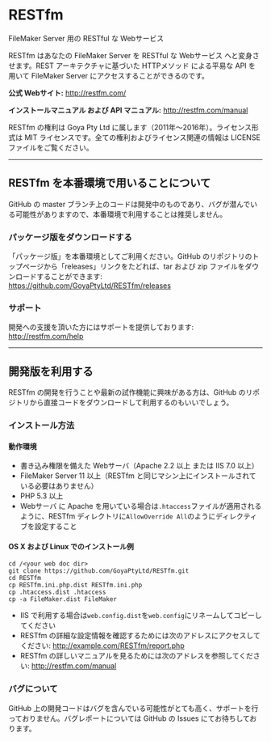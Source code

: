 # RESTfm
FileMaker Server 用の RESTful な Webサービス

RESTfm はあなたの FileMaker Server を RESTful な Webサービス へと変身させます。REST アーキテクチャに基づいた HTTPメソッド による平易な API を用いて FileMaker Server にアクセスすることができるのです。

**公式 Webサイト:**
http://restfm.com/

**インストールマニュアル および API マニュアル:**
http://restfm.com/manual

RESTfm の権利は Goya Pty Ltd に属します（2011年～2016年）。ライセンス形式は MIT ライセンスです。全ての権利およびライセンス関連の情報は LICENSE ファイルをご覧ください。

-----------------------------------

## RESTfm を本番環境で用いることについて
GitHub の master ブランチ上のコードは開発中のものであり、バグが潜んでいる可能性がありますので、本番環境で利用することは推奨しません。

### パッケージ版をダウンロードする
「パッケージ版」を本番環境としてご利用ください。GitHub のリポジトリのトップページから「releases」リンクをたどれば、tar および zip ファイルをダウンロードすることができます:
https://github.com/GoyaPtyLtd/RESTfm/releases

### サポート
開発への支援を頂いた方にはサポートを提供しております:
http://restfm.com/help

----------------------------------------

## 開発版を利用する
RESTfm の開発を行うことや最新の試作機能に興味がある方は、GitHub のリポジトリから直接コードをダウンロードして利用するのもいいでしょう。

### インストール方法

#### 動作環境
* 書き込み権限を備えた Webサーバ（Apache 2.2 以上 または IIS 7.0 以上）
* FileMaker Server 11 以上（RESTfm と同じマシン上にインストールされている必要はありません）
* PHP 5.3 以上
* Webサーバ に Apache を用いている場合は`.htaccess`ファイルが適用されるように、RESTfm ディレクトリに`AllowOverride All`のようにディレクティブを設定すること

#### OS X および Linux でのインストール例
    cd /<your web doc dir>
    git clone https://github.com/GoyaPtyLtd/RESTfm.git
    cd RESTfm
    cp RESTfm.ini.php.dist RESTfm.ini.php
    cp .htaccess.dist .htaccess
    cp -a FileMaker.dist FileMaker
* IIS で利用する場合は`web.config.dist`を`web.config`にリネームしてコピーしてください
* RESTfm の詳細な設定情報を確認するためには次のアドレスにアクセスしてください: http://example.com/RESTfm/report.php
* RESTfm の詳しいマニュアルを見るためには次のアドレスを参照してください: http://restfm.com/manual

### バグについて
GitHub 上の開発コードはバグを含んでいる可能性がとても高く、サポートを行っておりません。バグレポートについては GitHub の Issues にてお待ちしております。
